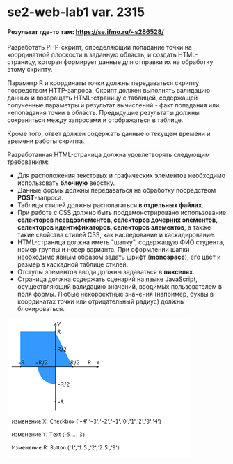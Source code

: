 # se2-web-lab1 var. 2315

#### Результат где-то там: https://se.ifmo.ru/~s286528/

Разработать PHP-скрипт, определяющий попадание точки на координатной плоскости в заданную область, и создать 
HTML-страницу, которая формирует данные для отправки их на обработку этому скрипту.

Параметр R и координаты точки должны передаваться скрипту посредством HTTP-запроса. 
Скрипт должен выполнять валидацию данных и возвращать HTML-страницу с таблицей, содержащей полученные параметры 
и результат вычислений - факт попадания или непопадания точки в область. Предыдущие результаты должны сохраняться 
между запросами и отображаться в таблице.

Кроме того, ответ должен содержать данные о текущем времени и времени работы скрипта.

Разработанная HTML-страница должна удовлетворять следующим требованиям:
- Для расположения текстовых и графических элементов необходимо использовать __блочную__ верстку.
- Данные формы должны передаваться на обработку посредством __POST__-запроса.
- Таблицы стилей должны располагаться __в отдельных файлах__.
- При работе с CSS должно быть продемонстрировано использование __селекторов псевдоэлементов, 
  селекторов дочерних элементов, селекторов идентификаторов, селекторов элементов__, 
  а также такие свойства стилей CSS, как наследование и каскадирование.
- HTML-страница должна иметь "шапку", содержащую ФИО студента, номер группы и новер варианта. 
  При оформлении шапки необходимо явным образом задать шрифт (__monospace__), 
  его цвет и размер в каскадной таблице стилей.
- Отступы элементов ввода должны задаваться в __пикселях__.
- Страница должна содержать сценарий на языке JavaScript, осуществляющий валидацию значений, 
  вводимых пользователем в поля формы. Любые некорректные значения (например, буквы в координатах точки или 
  отрицательный радиус) должны блокироваться.
  
![](task/areas.png)